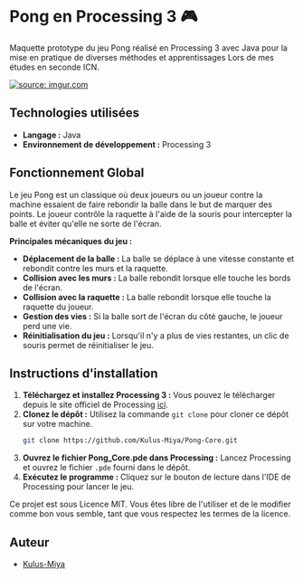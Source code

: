 # Pong en Processing 3 🎮

Maquette prototype du jeu Pong réalisé en Processing 3 avec Java pour la mise en pratique de diverses méthodes et apprentissages Lors de mes études en seconde ICN.

<a href="https://imgur.com/IIK8Jv8"><img src="https://i.imgur.com/IIK8Jv8.png" title="source: imgur.com" /></a>

## Technologies utilisées
- **Langage :** Java
- **Environnement de développement :** Processing 3

## Fonctionnement Global
Le jeu Pong est un classique où deux joueurs ou un joueur contre la machine essaient de faire rebondir la balle dans le but de marquer des points. Le joueur contrôle la raquette à l'aide de la souris pour intercepter la balle et éviter qu'elle ne sorte de l'écran.

**Principales mécaniques du jeu :**
- **Déplacement de la balle :** La balle se déplace à une vitesse constante et rebondit contre les murs et la raquette.
- **Collision avec les murs :** La balle rebondit lorsque elle touche les bords de l'écran.
- **Collision avec la raquette :** La balle rebondit lorsque elle touche la raquette du joueur.
- **Gestion des vies :** Si la balle sort de l'écran du côté gauche, le joueur perd une vie.
- **Réinitialisation du jeu :** Lorsqu'il n'y a plus de vies restantes, un clic de souris permet de réinitialiser le jeu.


## Instructions d'installation
1. **Téléchargez et installez Processing 3 :** Vous pouvez le télécharger depuis le site officiel de Processing [ici](https://processing.org/download/).
2. **Clonez le dépôt :** Utilisez la commande `git clone` pour cloner ce dépôt sur votre machine.
   ```bash
   git clone https://github.com/Kulus-Miya/Pong-Core.git
3. **Ouvrez le fichier Pong_Core.pde dans Processing :** Lancez Processing et ouvrez le fichier `.pde` fourni dans le dépôt.
4. **Exécutez le programme :** Cliquez sur le bouton de lecture dans l'IDE de Processing pour lancer le jeu.

Ce projet est sous Licence MIT. Vous êtes libre de l'utiliser et de le modifier comme bon vous semble, tant que vous respectez les termes de la licence.

## Auteur

- [Kulus-Miya](https://github.com/Kulus-Miya)

